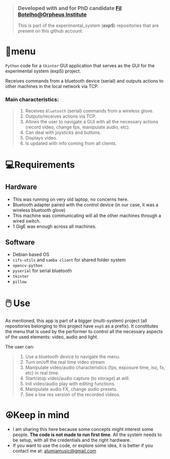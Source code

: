 > ### Developed with and for PhD candidate [Fil Botelho@Orpheus Institute](https://orpheusinstituut.be/en/orpheus-research-centre/researchers/filipa-botelho)
> This is part of the experimental_system (**expS**) repositories that are present on this github account.

# 🔲menu
`Python` code for a `tkinter` GUI application that serves as the GUI for the experimental system (expS) project.

Receives commands from a bluetooth device (serial) and outputs actions to other machines in the local network via TCP.

### Main characteristics:
> 1. Receives `Bluetooth` (serial) commands from a wireless glove.
> 2. Outputs/receives actions via TCP.
> 3. Allows the user to navigate a GUI with all the necessary actions (record video, change fps, manipulate audio, etc).
> 4. Can deal with joysticks and buttons.
> 5. Displays video.
> 6. Is updated with info coming from all clients.

# 💻Requirements
## Hardware
- This was running on very old laptop, no concerns here.
- Bluetooth adapter paired with the control device (in our case, it was a wireless bluetooth glove)
- This machine was communicating will all the other machines through a wired switch.
- 1 GigE was enough across all machines.
   
## Software
- Debian based OS
- `cifs-utils` and `samba client` for shared folder system
- `opencv-python`
- `pyserial` for serial bluetooth
- `tkinter`
- `pillow`
  
# 🖱️ Use
As mentioned, this app is part of a bigger (multi-system) project (all repositories belonging to this project have `expS` as a prefix). It constitutes the 
menu that is used by the performer to control all the necessary aspects of the used elements: video, audio and light.

The user can:
> 1. Use a bluetooth device to navigate the menu.
> 2. Turn on/off the real time video stream
> 3. Manipulate video/audio characteristics (fps, exposure time, iso, fx, etc) in real time.
> 4. Start/stop video/audio capture (to storage) at will.
> 5. Init video/audio play with editing functions.
> 6. Manipulate audio FX, change audio presets.
> 7. See a low res version of the recorded videos.

# ☮️Keep in mind
- I am sharing this here because some concepts might interest some people. **The code is not made to run first time**. All the system needs to be setup,
with all the credentials and the right hardware.
- If you want to use the code, or explore some idea, it is better if you contact me at: alumiamusic@gmail.com
